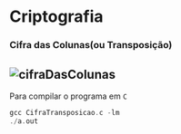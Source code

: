 # Criptografia
### Cifra das Colunas(ou Transposição)
[//]: <> (press `Shift + Ctrl + v` to see preview in Vscode)
![cifraDasColunas](https://user-images.githubusercontent.com/77236515/176682137-419a855b-5519-4f47-81d2-53f0f81b9e55.jpeg)
---
Para compilar o programa em `C`
~~~C
gcc CifraTransposicao.c -lm
./a.out
~~~
